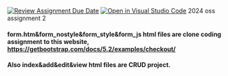 [![Review Assignment Due Date](https://classroom.github.com/assets/deadline-readme-button-22041afd0340ce965d47ae6ef1cefeee28c7c493a6346c4f15d667ab976d596c.svg)](https://classroom.github.com/a/I0A_laP1)
[![Open in Visual Studio Code](https://classroom.github.com/assets/open-in-vscode-2e0aaae1b6195c2367325f4f02e2d04e9abb55f0b24a779b69b11b9e10269abc.svg)](https://classroom.github.com/online_ide?assignment_repo_id=15822256&assignment_repo_type=AssignmentRepo)
2024 oss assignment 2
#### form.htm&form_nostyle&form_style&form_js html files are clone coding assignment to this website, https://getbootstrap.com/docs/5.2/examples/checkout/
#### Also index&add&edit&view html files are CRUD project.
